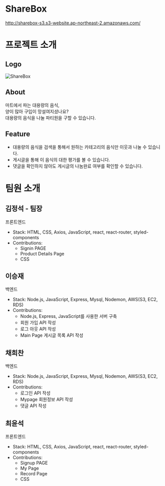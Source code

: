 # ShareBox
http://sharebox-s3.s3-website.ap-northeast-2.amazonaws.com/

# 프로젝트 소개
## Logo
![ShareBox](https://user-images.githubusercontent.com/89245198/168033778-1c0fdab6-8626-4d13-997c-17eba3cc208d.png)

## About
마트에서 파는 대용량의 음식,<br>
양이 많아 구입이 망설여지셨나요?<br>
대용량의 음식을 나눌 파티원을 구할 수 있습니다.

## Feature
* 대용량의 음식을 검색을 통해서 원하는 카테고리의 음식만 이웃과 나눌 수 있습니다.
* 게시글을 통해 이 음식의 대한 평가를 볼 수 있습니다.
* 댓글을 확인하지 않아도 게시글의 나눔완료 여부를 확인할 수 있습니다.

# 팀원 소개
## 김정석 - 팀장
프론트엔드
* Stack: HTML, CSS, Axios, JavaScript, react, react-router, styled-components
* Contributions:
  * Signin PAGE 
  * Product Details Page
  * CSS

## 이승재
백엔드
* Stack: Node.js, JavaScript, Express, Mysql, Nodemon, AWS(S3, EC2, RDS)
* Contributions:
  * Node.js, Express, JavaScript를 사용한 서버 구축
  * 회원 가입 API 작성
  * 로그 아웃 API 작성
  * Main Page 게시글 목록 API 작성

## 채희찬
백엔드
* Stack: Node.js, JavaScript, Express, Mysql, Nodemon, AWS(S3, EC2, RDS)
* Contributions:
  * 로그인 API 작성
  * Mypage 회원정보 API 작성
  * 댓글 API 작성

## 최윤석
프론트엔드
* Stack: HTML, CSS, Axios, JavaScript, react, react-router, styled-components
* Contributions:
  * Signup PAGE 
  * My Page
  * Record Page 
  * CSS
